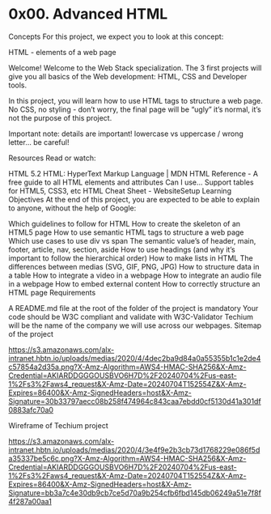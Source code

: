 # 0x00. Advanced HTML




Concepts
For this project, we expect you to look at this concept:

HTML - elements of a web page





Welcome!
Welcome to the Web Stack specialization. The 3 first projects will give you all basics of the Web development: HTML, CSS and Developer tools.

In this project, you will learn how to use HTML tags to structure a web page. No CSS, no styling - don’t worry, the final page will be “ugly” it’s normal, it’s not the purpose of this project.

Important note: details are important! lowercase vs uppercase / wrong letter… be careful!

Resources
Read or watch:

HTML 5.2
HTML: HyperText Markup Language | MDN
HTML Reference - A free guide to all HTML elements and attributes
Can I use… Support tables for HTML5, CSS3, etc
HTML Cheat Sheet - WebsiteSetup
Learning Objectives
At the end of this project, you are expected to be able to explain to anyone, without the help of Google:

Which guidelines to follow for HTML
How to create the skeleton of an HTML5 page
How to use semantic HTML tags to structure a web page
Which use cases to use div vs span
The semantic value’s of header, main, footer, article, nav, section, aside
How to use headings (and why it’s important to follow the hierarchical order)
How to make lists in HTML
The differences between medias (SVG, GIF, PNG, JPG)
How to structure data in a table
How to integrate a video in a webpage
How to integrate an audio file in a webpage
How to embed external content
How to correctly structure an HTML page
Requirements



A README.md file at the root of the folder of the project is mandatory
Your code should be W3C compliant and validate with W3C-Validator
Techium will be the name of the company we will use across our webpages.
Sitemap of the project

https://s3.amazonaws.com/alx-intranet.hbtn.io/uploads/medias/2020/4/4dec2ba9d84a0a55355b1c1e2de4c57854a2d35a.png?X-Amz-Algorithm=AWS4-HMAC-SHA256&X-Amz-Credential=AKIARDDGGGOUSBVO6H7D%2F20240704%2Fus-east-1%2Fs3%2Faws4_request&X-Amz-Date=20240704T152554Z&X-Amz-Expires=86400&X-Amz-SignedHeaders=host&X-Amz-Signature=30b33797aecc08b258f474964c843caa7ebdd0cf5130d41a301df0883afc70a0


Wireframe of Techium project


https://s3.amazonaws.com/alx-intranet.hbtn.io/uploads/medias/2020/4/3e4f9e2b3cb73d1768229e086f5da35337be5c6c.png?X-Amz-Algorithm=AWS4-HMAC-SHA256&X-Amz-Credential=AKIARDDGGGOUSBVO6H7D%2F20240704%2Fus-east-1%2Fs3%2Faws4_request&X-Amz-Date=20240704T152554Z&X-Amz-Expires=86400&X-Amz-SignedHeaders=host&X-Amz-Signature=bb3a7c4e30db9cb7ce5d70a9b254cfb6fbd145db06249a51e7f8f4f287a00aa1
